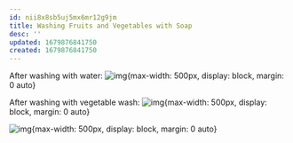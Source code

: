 ```yaml
---
id: nii8x8sb5uj5mx6mr12g9jm
title: Washing Fruits and Vegetables with Soap
desc: ''
updated: 1679876841750
created: 1679876841750
---
```


After washing with water:
![img](/assets/images/Screenshot_2023-03-27_at_7.26.40_AM.png){max-width: 500px, display: block, margin: 0 auto}

After washing with vegetable wash:
![img](/assets/images/Screenshot_2023-03-27_at_7.28.21_AM.png){max-width: 500px, display: block, margin: 0 auto}

![img](/assets/images/Screenshot_2023-03-27_at_7.27.48_AM.png){max-width: 500px, display: block, margin: 0 auto}